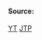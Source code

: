 #### Source:
[YT](https://www.youtube.com/watch?v=eME2bckEFQw&list=PLXj4XH7LcRfDrdQuJTHIPmKMpa7eYVaPm&index=92)
[JTP](https://www.javatpoint.com/os-sstf-scheduling-algorithm)

